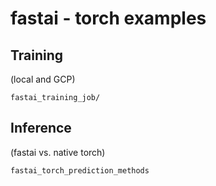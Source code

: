# fastai - torch examples

## Training 
(local and GCP)

`fastai_training_job/`

## Inference 
(fastai vs. native torch)

`fastai_torch_prediction_methods`